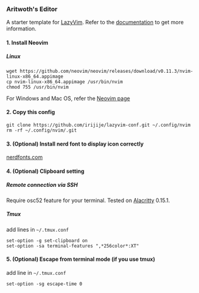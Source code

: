### Aritwoth's Editor

A starter template for [LazyVim](https://github.com/LazyVim/LazyVim).
Refer to the [documentation](https://lazyvim.github.io/installation) to get more information.

#### 1. Install Neovim

##### Linux

```
wget ​​https://github.com/neovim/neovim/releases/download/v0.11.3/nvim-linux-x86_64.appimage
cp nvim-linux-x86_64.appimage /usr/bin/nvim
chmod 755 /usr/bin/nvim
```

For Windows and Mac OS, refer the [Neovim page](https://github.com/neovim/neovim/releases/)

#### 2. Copy this config

```
git clone https://github.com/irijije/lazyvim-conf.git ~/.config/nvim
rm -rf ~/.config/nvim/.git
```

#### 3. (Optional) Install nerd font to display icon correctly

[nerdfonts.com](https://www.nerdfonts.com/font-downloads)

#### 4. (Optional) Clipboard setting

##### Remote connection via SSH

Require osc52 feature for your terminal. Tested on [Alacritty](https://github.com/alacritty/alacritty) 0.15.1.

##### Tmux

add lines in `~/.tmux.conf`

```
set-option -g set-clipboard on
set-option -sa terminal-features ",*256color*:XT"
```

#### 5. (Optional) Escape from terminal mode (if you use tmux)

add line in `~/.tmux.conf`

```
set-option -sg escape-time 0
```
